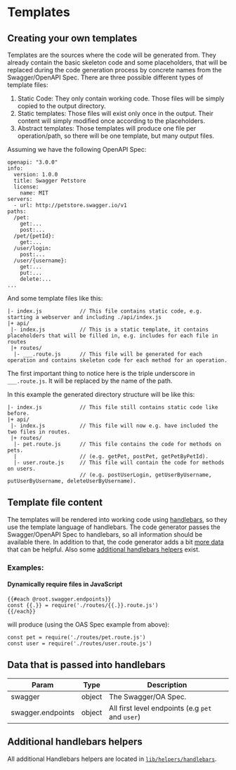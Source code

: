 # Templates

## Creating your own templates
Templates are the sources where the code will be generated from. They 
already contain the basic skeleton code and some placeholders, that will
be replaced during the code generation process by concrete names from 
the Swagger/OpenAPI Spec. 
There are three possible different types of template files:
1. Static Code: They only contain working code. Those files will 
be simply copied to the output directory.
2. Static templates: Those files will exist only once in the output. 
Their content will simply modified once according to the placeholders.
3. Abstract templates: Those templates will produce one file per 
operation/path, so there will be one template, but many output files.

Assuming we have the following OpenAPI Spec: 
```
openapi: "3.0.0"
info:
  version: 1.0.0
  title: Swagger Petstore
  license:
    name: MIT
servers:
  - url: http://petstore.swagger.io/v1
paths:
  /pet:
    get:...
    post:...
  /pet/{petId}:
    get:...
  /user/login:
    post:...
  /user/{username}:
    get:...
    put:...
    delete:...
...
```
And some template files like this:
```
|- index.js            // This file contains static code, e.g. starting a webserver and including ./api/index.js
|+ api/
 |- index.js           // This is a static template, it contains placeholders that will be filled in, e.g. includes for each file in routes
 |+ routes/
  |- ___.route.js      // This file will be generated for each operation and contains skeleton code for each method for an operation.
```
The first important thing to notice here is the triple underscore in `___.route.js`. It will be replaced by the name of the path.

In this example the generated directory structure will be like this:
```
|- index.js            // This file still contains static code like before.
|+ api/
 |- index.js           // This file will now e.g. have included the two files in routes.
 |+ routes/
  |- pet.route.js      // This file contains the code for methods on pets. 
  |                    // (e.g. getPet, postPet, getPetByPetId). 
  |- user.route.js     // This file will contain the code for methods on users. 
                       // (e.g. postUserLogin, getUserByUsername, putUserByUsername, deleteUserByUsername). 
```

## Template file content
The templates will be rendered into working code using 
[handlebars](http://handlebarsjs.com/), so they use the template 
language of handlebars.
The code generator passes the Swagger/OpenAPI Spec to handlebars, so all
information should be available there. In addition to that, the code 
generator adds a bit [more data](#data-that-is-passed-into-handlebars) that can be helpful. Also some
[additional handlebars helpers](#additional-handlebars-helpers) exist.
### Examples:
#### Dynamically require files in JavaScript
```
{{#each @root.swagger.endpoints}}
const {{.}} = require('./routes/{{.}}.route.js')
{{/each}}
```
will produce (using the OAS Spec example from above):
```
const pet = require('./routes/pet.route.js')
const user = require('./routes/user.route.js')
```

## Data that is passed into handlebars
| Param | Type | Description |
| --- | --- | --- |
|swagger|object|The Swagger/OA Spec.|
|swagger.endpoints| object | All first level endpoints (e.g  `pet` and `user`) |

## Additional handlebars helpers
All additional Handlebars helpers are located in [`lib/helpers/handlebars`](https://github.com/fmvilas/swagger-node-codegen/blob/master/lib/helpers/handlebars.js).
